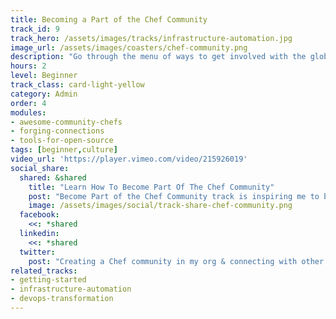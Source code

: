```yaml
---
title: Becoming a Part of the Chef Community
track_id: 9
track_hero: /assets/images/tracks/infrastructure-automation.jpg
image_url: /assets/images/coasters/chef-community.png
description: "Go through the menu of ways to get involved with the global Chef community, and find out how to build a community within your own organization. Learn about Chef Supermarket, messaging tools, and in-house groups as ways to meet and work with other Chefs."
hours: 2
level: Beginner
track_class: card-light-yellow
category: Admin
order: 4
modules:
- awesome-community-chefs
- forging-connections
- tools-for-open-source
tags: [beginner,culture]
video_url: 'https://player.vimeo.com/video/215926019'
social_share:
  shared: &shared
    title: "Learn How To Become Part Of The Chef Community"
    post: "Become Part of the Chef Community track is inspiring me to build a community within my own org, as well as connect with the Chef community at large. Inspire yourself today."
    image: /assets/images/social/track-share-chef-community.png
  facebook:
    <<: *shared
  linkedin:
    <<: *shared
  twitter:
    post: "Creating a Chef community in my org & connecting with other Chefs. Become Part of Chef Community track showing how: "
related_tracks:
- getting-started
- infrastructure-automation
- devops-transformation
---
```


